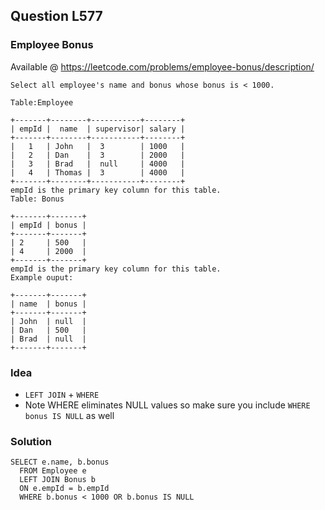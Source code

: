 ## Question L577

### Employee Bonus
Available @ <https://leetcode.com/problems/employee-bonus/description/>

	Select all employee's name and bonus whose bonus is < 1000.
	
	Table:Employee
	
	+-------+--------+-----------+--------+
	| empId |  name  | supervisor| salary |
	+-------+--------+-----------+--------+
	|   1   | John   |  3        | 1000   |
	|   2   | Dan    |  3        | 2000   |
	|   3   | Brad   |  null     | 4000   |
	|   4   | Thomas |  3        | 4000   |
	+-------+--------+-----------+--------+
	empId is the primary key column for this table.
	Table: Bonus
	
	+-------+-------+
	| empId | bonus |
	+-------+-------+
	| 2     | 500   |
	| 4     | 2000  |
	+-------+-------+
	empId is the primary key column for this table.
	Example ouput:
	
	+-------+-------+
	| name  | bonus |
	+-------+-------+
	| John  | null  |
	| Dan   | 500   |
	| Brad  | null  |
	+-------+-------+

### **Idea**	
* `LEFT JOIN` + `WHERE`
* Note WHERE eliminates NULL values so make sure you include `WHERE bonus IS NULL` as well 


### Solution
	SELECT e.name, b.bonus
	  FROM Employee e
	  LEFT JOIN Bonus b
	  ON e.empId = b.empId
	  WHERE b.bonus < 1000 OR b.bonus IS NULL